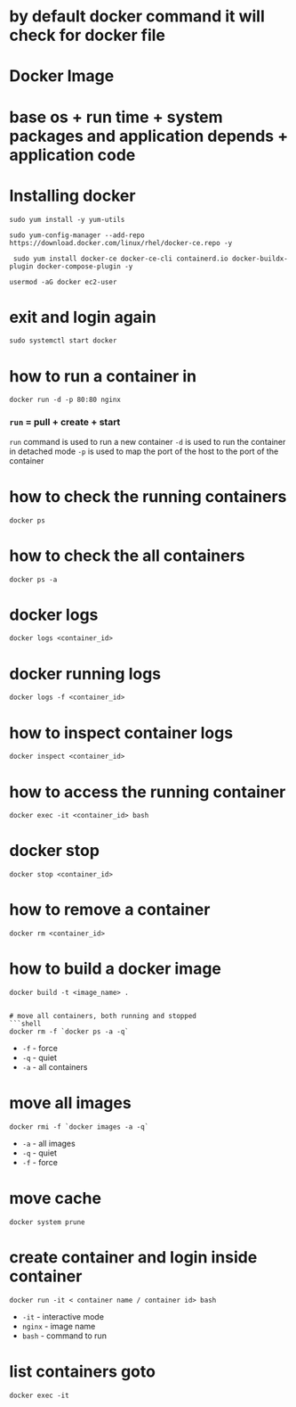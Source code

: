 # by default docker command it will check for docker file 

# Docker Image 
# base os +  run time + system packages and application depends + application code 

# Installing docker 
```shell
sudo yum install -y yum-utils
```
```shell
sudo yum-config-manager --add-repo https://download.docker.com/linux/rhel/docker-ce.repo -y
```
```shell
 sudo yum install docker-ce docker-ce-cli containerd.io docker-buildx-plugin docker-compose-plugin -y
```

```shell
usermod -aG docker ec2-user
```

# exit and login again 

```shell
sudo systemctl start docker
```
# how to run a container in 
```shell
docker run -d -p 80:80 nginx
```
###  `run` = pull + create + start
`run` command is used to run a new container
`-d` is used to run the container in detached mode
`-p` is used to map the port of the host to the port of the container

# how to check the running containers
```shell
docker ps
```
# how to check the all containers
```shell
docker ps -a
```

# docker logs
```shell
docker logs <container_id>
```
# docker running logs
```shell
docker logs -f <container_id>
```
# how to inspect container logs
```shell
docker inspect <container_id>
```


# how to access the running container
```shell
docker exec -it <container_id> bash
```


# docker stop
```shell
docker stop <container_id>
```
# how to remove a container
```shell
docker rm <container_id>
```
# how to build a docker image
```shell
docker build -t <image_name> .


# move all containers, both running and stopped
```shell
docker rm -f `docker ps -a -q`
```
-  `-f` - force
-  `-q` - quiet
-  `-a` - all containers

# move all images
```shell
docker rmi -f `docker images -a -q`
```
- `-a` - all images
- `-q` - quiet
- `-f` - force

# move cache
```shell
docker system prune
```

# create container and login inside container
```shell
docker run -it < container name / container id> bash
```
- `-it` - interactive mode
- `nginx` - image name
- `bash` - command to run
# list containers goto
```shell
docker exec -it
```